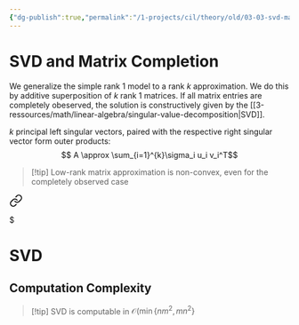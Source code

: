 ```yaml
---
{"dg-publish":true,"permalink":"/1-projects/cil/theory/old/03-03-svd-matrix-completion/","tags":["eth/cil/theory"],"created":"","updated":""}
---
```


# SVD and Matrix Completion
We generalize the simple rank 1 model to a rank $k$ approximation.
We do this by additive superposition of $k$ rank 1 matrices.
If all matrix entries are completely obeserved, the solution is constructively given by the [[3-ressources/math/linear-algebra/singular-value-decomposition\|SVD]].

$k$ principal left singular vectors, paired with the respective right singular vector form outer products:
$$
A \approx \sum_{i=1}^{k}\sigma_i u_i v_i^T$$
>[!tip] Low-rank matrix approximation is non-convex, even for the completely observed case


<div class="transclusion internal-embed is-loaded"><a class="markdown-embed-link" href="/3-ressources/math/linear-algebra/singular-value-decomposition/#computation-complexity" aria-label="Open link"><svg xmlns="http://www.w3.org/2000/svg" width="24" height="24" viewBox="0 0 24 24" fill="none" stroke="currentColor" stroke-width="2" stroke-linecap="round" stroke-linejoin="round" class="svg-icon lucide-link"><path d="M10 13a5 5 0 0 0 7.54.54l3-3a5 5 0 0 0-7.07-7.07l-1.72 1.71"></path><path d="M14 11a5 5 0 0 0-7.54-.54l-3 3a5 5 0 0 0 7.07 7.07l1.71-1.71"></path></svg></a><div class="markdown-embed">

$<div class="markdown-embed-title">

# SVD

</div>


## Computation Complexity
>[!tip] SVD is computable in $\mathcal{O}(\min\{nm^2, mn^2\}$



</div></div>



